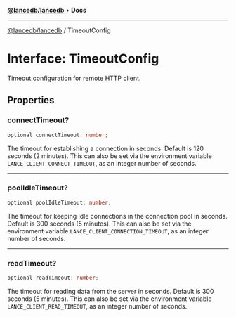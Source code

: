 [**@lancedb/lancedb**](../README.md) • **Docs**
***
[@lancedb/lancedb](../globals.md) / TimeoutConfig
# Interface: TimeoutConfig
Timeout configuration for remote HTTP client.
## Properties
### connectTimeout?
```ts
optional connectTimeout: number;
```
The timeout for establishing a connection in seconds. Default is 120
seconds (2 minutes). This can also be set via the environment variable
`LANCE_CLIENT_CONNECT_TIMEOUT`, as an integer number of seconds.
***
### poolIdleTimeout?
```ts
optional poolIdleTimeout: number;
```
The timeout for keeping idle connections in the connection pool in seconds.
Default is 300 seconds (5 minutes). This can also be set via the
environment variable `LANCE_CLIENT_CONNECTION_TIMEOUT`, as an integer
number of seconds.
***
### readTimeout?
```ts
optional readTimeout: number;
```
The timeout for reading data from the server in seconds. Default is 300
seconds (5 minutes). This can also be set via the environment variable
`LANCE_CLIENT_READ_TIMEOUT`, as an integer number of seconds.
